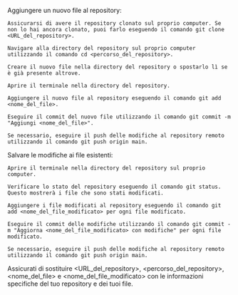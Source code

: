 Aggiungere un nuovo file al repository:

    Assicurarsi di avere il repository clonato sul proprio computer. Se non lo hai ancora clonato, puoi farlo eseguendo il comando git clone <URL_del_repository>.

    Navigare alla directory del repository sul proprio computer utilizzando il comando cd <percorso_del_repository>.

    Creare il nuovo file nella directory del repository o spostarlo lì se è già presente altrove.

    Aprire il terminale nella directory del repository.

    Aggiungere il nuovo file al repository eseguendo il comando git add <nome_del_file>.

    Eseguire il commit del nuovo file utilizzando il comando git commit -m "Aggiungi <nome_del_file>".

    Se necessario, eseguire il push delle modifiche al repository remoto utilizzando il comando git push origin main.

Salvare le modifiche ai file esistenti:

    Aprire il terminale nella directory del repository sul proprio computer.

    Verificare lo stato del repository eseguendo il comando git status. Questo mostrerà i file che sono stati modificati.

    Aggiungere i file modificati al repository eseguendo il comando git add <nome_del_file_modificato> per ogni file modificato.

    Eseguire il commit delle modifiche utilizzando il comando git commit -m "Aggiorna <nome_del_file_modificato> con modifiche" per ogni file modificato.

    Se necessario, eseguire il push delle modifiche al repository remoto utilizzando il comando git push origin main.

Assicurati di sostituire <URL_del_repository>, <percorso_del_repository>, <nome_del_file> e <nome_del_file_modificato> con le informazioni specifiche del tuo repository e dei tuoi file.
